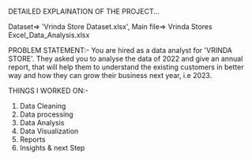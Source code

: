 DETAILED EXPLAINATION OF THE PROJECT...

Dataset=>  'Vrinda Store Dataset.xlsx',
Main file=> Vrinda Stores Excel_Data_Analysis.xlsx


PROBLEM STATEMENT:- 
You are hired as a data analyst for 'VRINDA STORE'. They asked you to analyse the data of 2022 and give an annual report, that will help them to understand the existing 
customers in better way and how they can grow their business next year, i.e 2023.


THINGS I WORKED ON:-
1. Data Cleaning
2. Data processing
3. Data Analysis
4. Data Visualization
5. Reports
6. Insights & next Step








